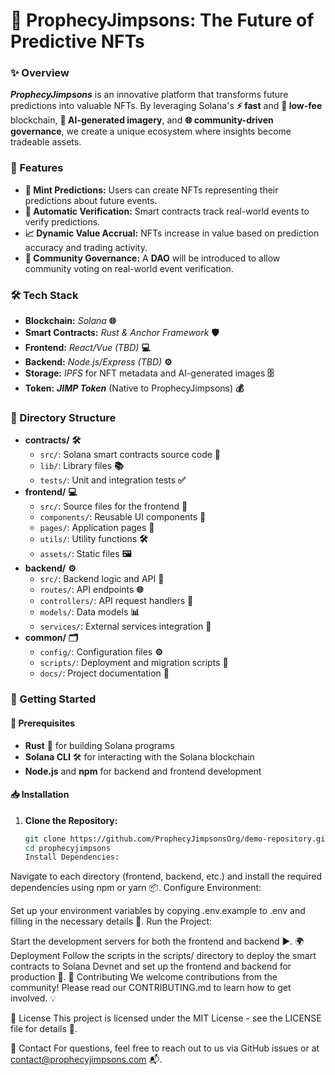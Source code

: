 # **🔮 ProphecyJimpsons: The Future of Predictive NFTs**

### **✨ Overview**

**_ProphecyJimpsons_** is an innovative platform that transforms future predictions into valuable NFTs. By leveraging Solana's **⚡ fast** and **💸 low-fee** blockchain, **🤖 AI-generated imagery**, and **🌐 community-driven governance**, we create a unique ecosystem where insights become tradeable assets.

### **🌟 Features**

- **🔮 Mint Predictions:** Users can create NFTs representing their predictions about future events.
- **🧠 Automatic Verification:** Smart contracts track real-world events to verify predictions.
- **📈 Dynamic Value Accrual:** NFTs increase in value based on prediction accuracy and trading activity.
- **👥 Community Governance:** A **DAO** will be introduced to allow community voting on real-world event verification.

### **🛠️ Tech Stack**

- **Blockchain:** _Solana_ **🌐**
- **Smart Contracts:** _Rust & Anchor Framework_ **🛡️**
- **Frontend:** _React/Vue (TBD)_ **💻**
- **Backend:** _Node.js/Express (TBD)_ **⚙️**
- **Storage:** _IPFS_ for NFT metadata and AI-generated images **🗄️**
- **Token:** **_JIMP Token_** (Native to ProphecyJimpsons) **💰**

### **📂 Directory Structure**

- **contracts/** **🛠️**
  - `src/`: Solana smart contracts source code **📄**
  - `lib/`: Library files **📚**
  - `tests/`: Unit and integration tests **✅**
- **frontend/** **💻**
  - `src/`: Source files for the frontend **📄**
  - `components/`: Reusable UI components **🔧**
  - `pages/`: Application pages **📄**
  - `utils/`: Utility functions **🛠️**
  - `assets/`: Static files **🖼️**
- **backend/** **⚙️**
  - `src/`: Backend logic and API **📄**
  - `routes/`: API endpoints **🌐**
  - `controllers/`: API request handlers **📝**
  - `models/`: Data models **📊**
  - `services/`: External services integration **🔗**
- **common/** **🗂️**
  - `config/`: Configuration files **⚙️**
  - `scripts/`: Deployment and migration scripts **🚀**
  - `docs/`: Project documentation **📖**

### **🚀 Getting Started**

#### **🔧 Prerequisites**

- **Rust** 🦀 for building Solana programs
- **Solana CLI** 🛠️ for interacting with the Solana blockchain
- **Node.js** and **npm** for backend and frontend development

#### **📥 Installation**

1. **Clone the Repository:**
   ```bash
   git clone https://github.com/ProphecyJimpsonsOrg/demo-repository.git
   cd prophecyjimpsons
   Install Dependencies:
   ```

Navigate to each directory (frontend, backend, etc.) and install the required dependencies using npm or yarn 📦.
Configure Environment:

Set up your environment variables by copying .env.example to .env and filling in the necessary details 📝.
Run the Project:

Start the development servers for both the frontend and backend ▶️.
🌍 Deployment
Follow the scripts in the scripts/ directory to deploy the smart contracts to Solana Devnet and set up the frontend and backend for production 🚀.
🤝 Contributing
We welcome contributions from the community! Please read our CONTRIBUTING.md to learn how to get involved. 💡

📜 License
This project is licensed under the MIT License - see the LICENSE file for details 📄.

📧 Contact
For questions, feel free to reach out to us via GitHub issues or at contact@prophecyjimpsons.com 📬.
